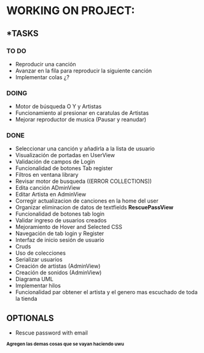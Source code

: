 # WORKING ON PROJECT: 
## ***TASKS**
### **TO DO**

- Reproducir una canción
- Avanzar en la fila para reproducir la siguiente canción
- Implementar colas ¿?


### DOING
- Motor de búsqueda O Y y Artistas
- Funcionamiento al presionar en caratulas de Artistas
- Mejorar reproductor de musica (Pausar y reanudar)

### DONE

- Seleccionar una canción y añadirla a la lista de usuario
- Visualización de portadas en UserView
- Validación de campos de Login
- Funcionalidad de botones Tab register
- Filtros en ventana library
- Revisar motor de busqueda ((ERROR COLLECTIONS))
- Edita canción ADminView
- Editar Artista en AdminView
- Corregir actualizacion de canciones en la home del user
- Organizar eliminacion de datos de textfields **RescuePassView**
- Funcionalidad de botones tab login
- Validar ingreso de usuarios creados
- Mejoramiento de Hover and Selected CSS
- Navegación de tab login y Register 
- Interfaz de inicio sesión de usuario
- Cruds
- Uso de colecciones
- Serializar usuarios
- Creación de artistas (AdminView)
- Creación de sonidos (AdminView)
- Diagrama UML
- Implementar hilos
- Funcionalidad par obtener el artista y el genero mas escuchado de toda la tienda


## OPTIONALS
- Rescue password with email

<sub>**Agregen las demas cosas que se vayan haciendo uwu**</sub>
